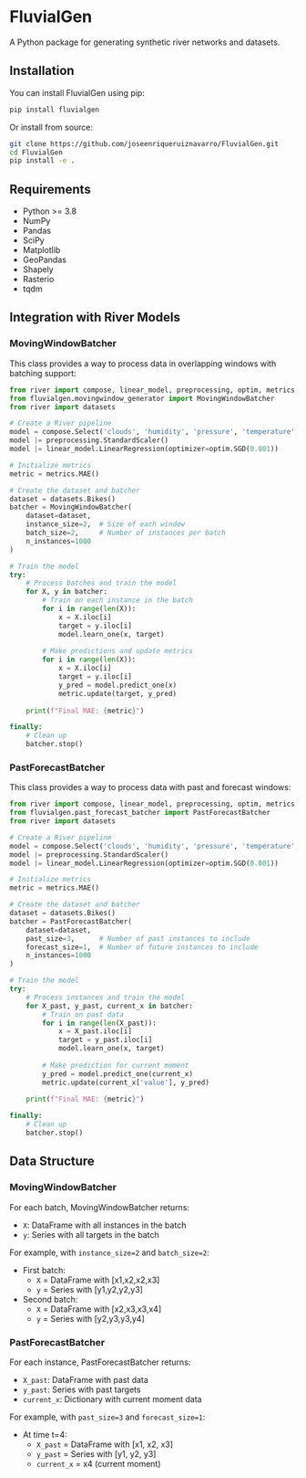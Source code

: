 # FluvialGen

A Python package for generating synthetic river networks and datasets.

## Installation

You can install FluvialGen using pip:

```bash
pip install fluvialgen
```

Or install from source:

```bash
git clone https://github.com/joseenriqueruiznavarro/FluvialGen.git
cd FluvialGen
pip install -e .
```

## Requirements

- Python >= 3.8
- NumPy
- Pandas
- SciPy
- Matplotlib
- GeoPandas
- Shapely
- Rasterio
- tqdm

## Integration with River Models

### MovingWindowBatcher

This class provides a way to process data in overlapping windows with batching support:

```python
from river import compose, linear_model, preprocessing, optim, metrics
from fluvialgen.movingwindow_generator import MovingWindowBatcher
from river import datasets

# Create a River pipeline
model = compose.Select('clouds', 'humidity', 'pressure', 'temperature', 'wind')
model |= preprocessing.StandardScaler()
model |= linear_model.LinearRegression(optimizer=optim.SGD(0.001))

# Initialize metrics
metric = metrics.MAE()

# Create the dataset and batcher
dataset = datasets.Bikes()
batcher = MovingWindowBatcher(
    dataset=dataset,
    instance_size=2,  # Size of each window
    batch_size=2,     # Number of instances per batch
    n_instances=1000
)

# Train the model
try:
    # Process batches and train the model
    for X, y in batcher:
        # Train on each instance in the batch
        for i in range(len(X)):
            x = X.iloc[i]
            target = y.iloc[i]
            model.learn_one(x, target)
            
        # Make predictions and update metrics
        for i in range(len(X)):
            x = X.iloc[i]
            target = y.iloc[i]
            y_pred = model.predict_one(x)
            metric.update(target, y_pred)
            
    print(f"Final MAE: {metric}")

finally:
    # Clean up
    batcher.stop()
```

### PastForecastBatcher

This class provides a way to process data with past and forecast windows:

```python
from river import compose, linear_model, preprocessing, optim, metrics
from fluvialgen.past_forecast_batcher import PastForecastBatcher
from river import datasets

# Create a River pipeline
model = compose.Select('clouds', 'humidity', 'pressure', 'temperature', 'wind')
model |= preprocessing.StandardScaler()
model |= linear_model.LinearRegression(optimizer=optim.SGD(0.001))

# Initialize metrics
metric = metrics.MAE()

# Create the dataset and batcher
dataset = datasets.Bikes()
batcher = PastForecastBatcher(
    dataset=dataset,
    past_size=3,      # Number of past instances to include
    forecast_size=1,  # Number of future instances to include
    n_instances=1000
)

# Train the model
try:
    # Process instances and train the model
    for X_past, y_past, current_x in batcher:
        # Train on past data
        for i in range(len(X_past)):
            x = X_past.iloc[i]
            target = y_past.iloc[i]
            model.learn_one(x, target)
            
        # Make prediction for current moment
        y_pred = model.predict_one(current_x)
        metric.update(current_x['value'], y_pred)
            
    print(f"Final MAE: {metric}")

finally:
    # Clean up
    batcher.stop()
```

## Data Structure

### MovingWindowBatcher
For each batch, MovingWindowBatcher returns:
- `X`: DataFrame with all instances in the batch
- `y`: Series with all targets in the batch

For example, with `instance_size=2` and `batch_size=2`:
- First batch:
  - `X` = DataFrame with [x1,x2,x2,x3]
  - `y` = Series with [y1,y2,y2,y3]
- Second batch:
  - `X` = DataFrame with [x2,x3,x3,x4]
  - `y` = Series with [y2,y3,y3,y4]

### PastForecastBatcher
For each instance, PastForecastBatcher returns:
- `X_past`: DataFrame with past data
- `y_past`: Series with past targets
- `current_x`: Dictionary with current moment data

For example, with `past_size=3` and `forecast_size=1`:
- At time t=4:
  - `X_past` = DataFrame with [x1, x2, x3]
  - `y_past` = Series with [y1, y2, y3]
  - `current_x` = x4 (current moment)

